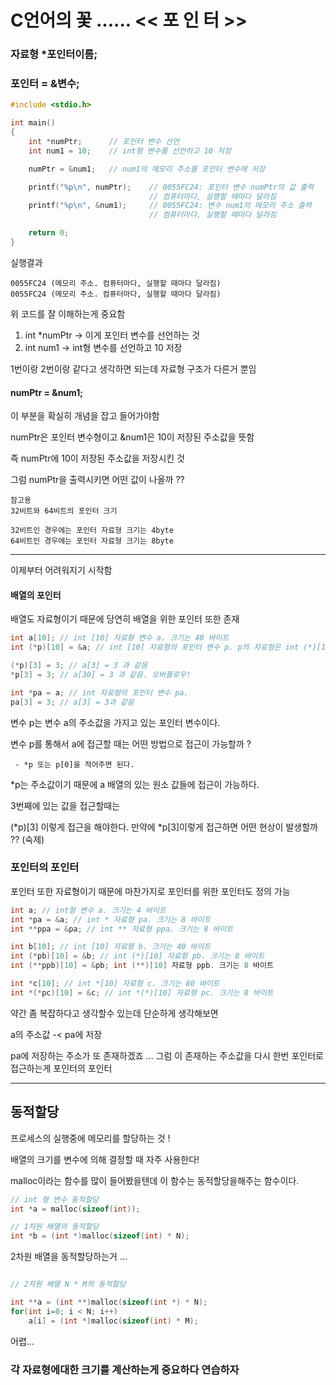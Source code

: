 # C언어의 꽃 ...... << 포 인 터 >>

### 자료형 *포인터이름;

### 포인터 = &변수;



```c
#include <stdio.h>

int main()
{
    int *numPtr;      // 포인터 변수 선언
    int num1 = 10;    // int형 변수를 선언하고 10 저장

    numPtr = &num1;   // num1의 메모리 주소를 포인터 변수에 저장

    printf("%p\n", numPtr);    // 0055FC24: 포인터 변수 numPtr의 값 출력
                               // 컴퓨터마다, 실행할 때마다 달라짐
    printf("%p\n", &num1);     // 0055FC24: 변수 num1의 메모리 주소 출력
                               // 컴퓨터마다, 실행할 때마다 달라짐

    return 0;
}
```

실행결과

```
0055FC24 (메모리 주소. 컴퓨터마다, 실행할 때마다 달라짐)
0055FC24 (메모리 주소. 컴퓨터마다, 실행할 때마다 달라짐)
```



위 코드를 잘 이해하는게 중요함



1. int *numPtr    -> 이게 포인터 변수를 선언하는 것   
2. int num1  ->  int형 변수를 선언하고 10 저장



1번이랑 2번이랑 같다고 생각하면 되는데 자료형 구조가 다른거 뿐임



#### numPtr = &num1;

이 부분을 확실히 개념을 잡고 들어가야함 



numPtr은 포인터 변수형이고 &num1은 10이 저장된 주소값을 뜻함 

즉 numPtr에 10이 저장된 주소값을 저장시킨 것 



그럼 numPtr을 출력시키면 어떤 값이 나올까 ?? 

```
참고용
32비트와 64비트의 포인터 크기

32비트인 경우에는 포인터 자료형 크기는 4byte
64비트인 경우에는 포인터 자료형 크기는 8byte
```



---

이제부터 어려워지기 시작함

#### 배열의 포인터

 배열도 자료형이기 때문에 당연히 배열을 위한 포인터 또한 존재



```c
int a[10]; // int [10] 자료형 변수 a. 크기는 40 바이트
int (*p)[10] = &a; // int [10] 자료형의 포인터 변수 p. p의 자료형은 int (*)[10]

(*p)[3] = 3; // a[3] = 3 과 같음
*p[3] = 3; // a[30] = 3 과 같음. 오버플로우!

int *pa = a; // int 자료형의 포인터 변수 pa. 
pa[3] = 3; // a[3] = 3과 같음
```



 변수 p는 변수 a의 주소값을 가지고 있는 포인터 변수이다.

 변수 p를 통해서 a에 접근할 때는 어떤 방법으로 접근이 가능할까 ?

     - *p 또는 p[0]을 적어주면 된다.

*p는 주소값이기 때문에 a 배열의 있는 원소 값들에 접근이 가능하다.

 3번째에 있는 값을 접근할때는 



 (*p)[3] 이렇게 접근을 해야한다. 만약에 *p[3]이렇게 접근하면 어떤 현상이 발생할까 ?? (숙제)





### 포인터의 포인터

포인터 또한 자료형이기 때문에 마찬가지로 포인터를 위한 포인터도 정의 가능

```c
int a; // int형 변수 a. 크기는 4 바이트
int *pa = &a; // int * 자료형 pa. 크기는 8 바이트
int **ppa = &pa; // int ** 자료형 ppa. 크기는 8 바이트

int b[10]; // int [10] 자료형 b. 크기는 40 바이트
int (*pb)[10] = &b; // int (*)[10] 자료형 pb. 크기는 8 바이트
int (**ppb)[10] = &pb; int (**)[10] 자료형 ppb. 크기는 8 바이트

int *c[10]; // int *[10] 자료형 c. 크기는 80 바이트
int *(*pc)[10] = &c; // int *(*)[10] 자료형 pc. 크기는 8 바이트
```



약간 좀 복잡하다고 생각할수 있는데 단순하게 생각해보면

a의 주소값 -< pa에 저장 

pa에 저장하는 주소가 또 존재하겠죠 ... 그럼 이 존재하는 주소값을 다시 한번 포인터로 접근하는게 포인터의 포인터 

---

## 동적할당

프로세스의 실행중에 메모리를 할당하는 것 ! 

배열의 크기를 변수에 의해 결정할 때 자주 사용한다!



malloc이라는 함수를 많이 들어봤을텐데 이 함수는 동적할당을해주는 함수이다.



```c
// int 형 변수 동적할당
int *a = malloc(sizeof(int));

// 1차원 배열의 동적할당
int *b = (int *)malloc(sizeof(int) * N);
```



2차원 배열을 동적할당하는거 ...

```c

// 2차원 배열 N * M의 동적할당

int **a = (int **)malloc(sizeof(int *) * N);
for(int i=0; i < N; i++)
    a[i] = (int *)malloc(sizeof(int) * M);
```



어렵...





### 각 자료형에대한 크기를 계산하는게 중요하다 연습하자

